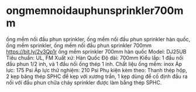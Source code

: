 # ongmemnoidauphunsprinkler700mm
ống mềm nối đầu phun sprinkler, ống mềm nối đầu phun sprinkler hàn quốc, ống mềm sprinkler, ống mềm nối đầu phun sprinkler 700mm
https://bit.ly/2v3Qp1r
ống mềm sprinkler 700mm hàn quốc
Model: DJ25UB
Tiêu chuẩn: UL, FM
Xuất xứ: Hàn Quốc
Độ dài: 700mm
Kiểu lắp: 1 đầu nối đầu phun 1/2 inh, và 1 đầu nối ống thép 1 inh.
Chất liệu ống mềm: inox
Áp lưc: 175 Psi
Áp lực thử nghiệm: 210 Psi
Phụ kiện kèm theo: Thanh thép hộp, 2 kẹp băng thép SPHC để kẹp với xương trần, 1 kẹp dùng để cố định đầu ra nối với đầu phun chữa cháy sprinkler được làm bằng thép SPHC.
